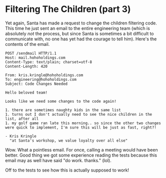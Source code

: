 # Filtering The Children (part 3)

Yet again, Santa has made a request to change the children filtering code. This time he just sent an email to the entire engineering team (which is absolutely _not_ the process, but since Santa is sometimes a bit difficult to communicate with, no one has yet had the courage to tell him). Here's the contents of the email.

```http
POST /sendmail HTTP/1.1
Host: mail.hohoholdings.com
Content-Type: text/plain; charset=utf-8
Content-Length: 420

From: kris.kringle@hohoholdings.com
To: engineering@hohoholdings.com
Subject: Code Changes Needed

Hello beloved team!

Looks like we need some changes to the code again!

1. there are sometimes naughty kids in the same list
1. turns out I don't actually need to see the nice children in the list, after all
1. my golf game ran late this morning.. so since the other two changes were quick to implement, I'm sure this will be just as fast, right?!

- Kris Kringle
  "at Santa's workshop, we value loyalty over all else"
```

Wow. What a pointless email. For once, calling a meeting would have been better.
Good thing we got some experience reading the tests because this email may as well have said "do work. thanks." (lol).

Off to the tests to see how this is actually supposed to work!
